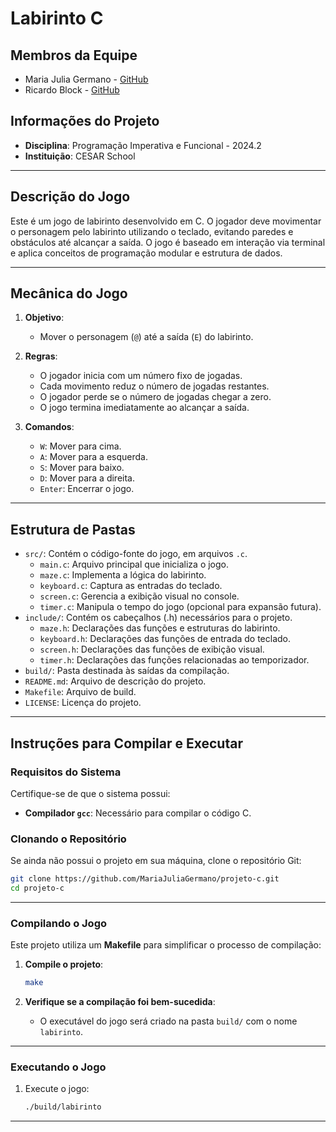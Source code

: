
# **Labirinto C**

## **Membros da Equipe**
- Maria Julia Germano - [GitHub](https://github.com/MariaJuliaGermano)
- Ricardo Block - [GitHub](https://github.com/RicardoBV)

## **Informações do Projeto**
- **Disciplina**: Programação Imperativa e Funcional - 2024.2
- **Instituição**: CESAR School

---

## **Descrição do Jogo**

Este é um jogo de labirinto desenvolvido em C. O jogador deve movimentar o personagem pelo labirinto utilizando o teclado, evitando paredes e obstáculos até alcançar a saída. O jogo é baseado em interação via terminal e aplica conceitos de programação modular e estrutura de dados.

---

## **Mecânica do Jogo**

1. **Objetivo**:
   - Mover o personagem (`@`) até a saída (`E`) do labirinto.

2. **Regras**:
   - O jogador inicia com um número fixo de jogadas.
   - Cada movimento reduz o número de jogadas restantes.
   - O jogador perde se o número de jogadas chegar a zero.
   - O jogo termina imediatamente ao alcançar a saída.

3. **Comandos**:
   - `W`: Mover para cima.
   - `A`: Mover para a esquerda.
   - `S`: Mover para baixo.
   - `D`: Mover para a direita.
   - `Enter`: Encerrar o jogo.

---

## **Estrutura de Pastas**

- `src/`: Contém o código-fonte do jogo, em arquivos `.c`.
  - `main.c`: Arquivo principal que inicializa o jogo.
  - `maze.c`: Implementa a lógica do labirinto.
  - `keyboard.c`: Captura as entradas do teclado.
  - `screen.c`: Gerencia a exibição visual no console.
  - `timer.c`: Manipula o tempo do jogo (opcional para expansão futura).
- `include/`: Contém os cabeçalhos (.h) necessários para o projeto.
  - `maze.h`: Declarações das funções e estruturas do labirinto.
  - `keyboard.h`: Declarações das funções de entrada do teclado.
  - `screen.h`: Declarações das funções de exibição visual.
  - `timer.h`: Declarações das funções relacionadas ao temporizador.
- `build/`: Pasta destinada às saídas da compilação.
- `README.md`: Arquivo de descrição do projeto.
- `Makefile`: Arquivo de build.
- `LICENSE`: Licença do projeto.

---

## **Instruções para Compilar e Executar**

### **Requisitos do Sistema**

Certifique-se de que o sistema possui:
- **Compilador `gcc`**: Necessário para compilar o código C.

### **Clonando o Repositório**

Se ainda não possui o projeto em sua máquina, clone o repositório Git:

```bash
git clone https://github.com/MariaJuliaGermano/projeto-c.git
cd projeto-c
```

---

### **Compilando o Jogo**

Este projeto utiliza um **Makefile** para simplificar o processo de compilação:

1. **Compile o projeto**:
   ```bash
   make
   ```

2. **Verifique se a compilação foi bem-sucedida**:
   - O executável do jogo será criado na pasta `build/` com o nome `labirinto`.

---

### **Executando o Jogo**

1. Execute o jogo:
   ```bash
   ./build/labirinto
   ```

---